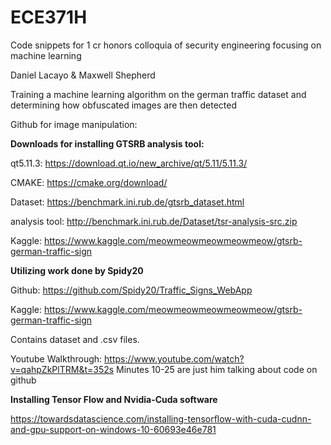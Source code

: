 # ECE371H
Code snippets for 1 cr honors colloquia of security engineering focusing on machine learning

Daniel Lacayo & Maxwell Shepherd

Training a machine learning algorithm on the german traffic dataset and determining how obfuscated images are then detected

Github for image manipulation:



**Downloads for installing GTSRB analysis tool:**

  qt5.11.3: https://download.qt.io/new_archive/qt/5.11/5.11.3/

  CMAKE: https://cmake.org/download/

  Dataset: https://benchmark.ini.rub.de/gtsrb_dataset.html

  analysis tool: http://benchmark.ini.rub.de/Dataset/tsr-analysis-src.zip

  Kaggle: https://www.kaggle.com/meowmeowmeowmeowmeow/gtsrb-german-traffic-sign

**Utilizing work done by Spidy20**

  Github: https://github.com/Spidy20/Traffic_Signs_WebApp

  Kaggle: https://www.kaggle.com/meowmeowmeowmeowmeow/gtsrb-german-traffic-sign

  Contains dataset and .csv files.

  Youtube Walkthrough: https://www.youtube.com/watch?v=qahpZkPlTRM&t=352s
  Minutes 10-25 are just him talking about code on github

**Installing Tensor Flow and Nvidia-Cuda software**

  https://towardsdatascience.com/installing-tensorflow-with-cuda-cudnn-and-gpu-support-on-windows-10-60693e46e781
